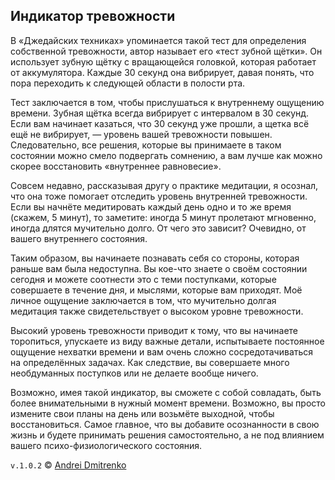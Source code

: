 ## Индикатор тревожности

В &laquo;Джедайских техниках&raquo; упоминается такой тест для определения собственной тревожности, автор называет его &laquo;тест зубной щётки&raquo;. Он использует зубную щётку с вращающейся головкой, которая работает от аккумулятора. Каждые 30 секунд она вибрирует, давая понять, что пора переходить к следующей области в полости рта.

Тест заключается в том, чтобы прислушаться к внутреннему ощущению времени. Зубная щётка всегда вибрирует с интервалом в 30 секунд. Если вам начинает казаться, что 30 секунд уже прошли, а щетка всё ещё не вибрирует, &mdash; уровень вашей тревожности повышен.
Следовательно, все решения, которые вы принимаете в таком состоянии можно смело подвергать сомнению, а вам лучше как можно скорее восстановить &laquo;внутреннее равновесие&raquo;.

Совсем недавно, рассказывая другу о практике медитации, я осознал, что она тоже помогает отследить уровень внутренней тревожности. Если вы начнёте медитировать каждый день одно и то же время (скажем, 5 минут), то заметите: иногда 5 минут пролетают мгновенно, иногда длятся мучительно долго. От чего это зависит? Очевидно, от вашего внутреннего состояния.

Таким образом, вы начинаете познавать себя со стороны, которая раньше вам была недоступна. Вы кое-что знаете о своём состоянии сегодня и можете соотнести это с теми поступками, которые совершаете в течение дня, и мыслями, которые вам приходят.
Моё личное ощущение заключается в том, что мучительно долгая медитация также свидетельствует о высоком уровне тревожности.

Высокий уровень тревожности приводит к тому, что вы начинаете торопиться, упускаете из виду важные детали, испытываете постоянное ощущение нехватки времени и вам очень сложно сосредотачиваться на определённых задачах. Как следствие, вы совершаете много необдуманных поступков или не делаете вообще ничего.

Возможно, имея такой индикатор, вы сможете с собой совладать, быть более внимательными в нужный момент времени. Возможно, вы просто измените свои планы на день или возьмёте выходной, чтобы восстановиться. Самое главное, что вы добавите осознанности в свою жизнь и будете принимать решения самостоятельно, а не под влиянием вашего психо-физиологического состояния.

`v.1.0.2` &copy; [Andrei Dmitrenko](https://finelit.github.io/blog)

